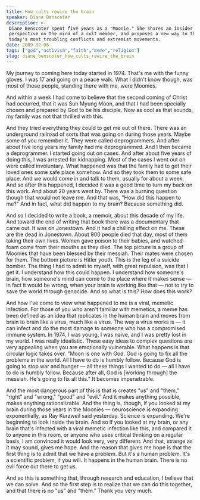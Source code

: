 ```yaml
---
title: How cults rewire the brain
speaker: Diane Benscoter
description: >-
 Diane Benscoter spent five years as a "Moonie." She shares an insider's
 perspective on the mind of a cult member, and proposes a new way to think about
 today's most troubling conflicts and extremist movements.
date: 2009-02-06
tags: ["god","activism","faith","meme","religion"]
slug: diane_benscoter_how_cults_rewire_the_brain
---
```


My journey to coming here today started in 1974. That's me with the funny gloves. I was 17
and going on a peace walk. What I didn't know though, was most of those people, standing
there with me, were Moonies. 

And within a week I had come to believe that the second coming of Christ had occurred,
that it was Sun Myung Moon, and that I had been specially chosen and prepared by God to be
his disciple. Now as cool as that sounds, my family was not that thrilled with this.

And they tried everything they could to get me out of there. There was an underground
railroad of sorts that was going on during those years. Maybe some of you remember it.
They were called deprogrammers. And after about five long years my family had me
deprogrammed. And I then became a deprogrammer. I started going out on cases. And after
about five years of doing this, I was arrested for kidnapping. Most of the cases I went
out on were called involuntary. What happened was that the family had to get their loved
ones some safe place somehow. And so they took them to some safe place. And we would come
in and talk to them, usually for about a week. And so after this happened, I decided it
was a good time to turn my back on this work. And about 20 years went by. There was a
burning question though that would not leave me. And that was, "How did this happen to
me?" And in fact, what did happen to my brain? Because something did.

And so I decided to write a book, a memoir, about this decade of my life. And toward the
end of writing that book there was a documentary that came out. It was on Jonestown. And
it had a chilling effect on me. These are the dead in Jonestown. About 900 people died
that day, most of them taking their own lives. Women gave poison to their babies, and
watched foam come from their mouths as they died. The top picture is a group of Moonies
that have been blessed by their messiah. Their mates were chosen for them. The bottom
picture is Hitler youth. This is the leg of a suicide bomber. The thing I had to admit to
myself, with great repulsion, was that I get it. I understand how this could happen. I
understand how someone's brain, how someone's mind can come to the place where it makes
sense — in fact it would be wrong, when your brain is working like that — not to try to
save the world through genocide. And so what is this? How does this work?

And how I've come to view what happened to me is a viral, memetic infection. For those of
you who aren't familiar with memetics, a meme has been defined as an idea that replicates
in the human brain and moves from brain to brain like a virus, much like a virus. The way
a virus works is — it can infect and do the most damage to someone who has a compromised
immune system. In 1974, I was young, I was naive, and I was pretty lost in my world. I was
really idealistic. These easy ideas to complex questions are very appealing when you are
emotionally vulnerable. What happens is that circular logic takes over. "Moon is one with
God. God is going to fix all the problems in the world. All I have to do is humbly follow.
Because God is going to stop war and hunger — all these things I wanted to do — all I have
to do is humbly follow. Because after all, God is [working through] the messiah. He's
going to fix all this." It becomes impenetrable.

And the most dangerous part of this is that is creates "us" and "them," "right" and
"wrong," "good" and "evil." And it makes anything possible, makes anything
rationalizable. And the thing is, though, if you looked at my brain during those years in
the Moonies — neuroscience is expanding exponentially, as Ray Kurzweil said yesterday.
Science is expanding. We're beginning to look inside the brain. And so if you looked at my
brain, or any brain that's infected with a viral memetic infection like this, and compared
it to anyone in this room, or anyone who uses critical thinking on a regular basis, I am
convinced it would look very, very different. And that, strange as it may sound, gives me
hope. And the reason that gives me hope is that the first thing is to admit that we have a
problem. But it's a human problem. It's a scientific problem, if you will. It happens in
the human brain. There is no evil force out there to get us.

And so this is something that, through research and education, I believe that we can
solve. And so the first step is to realize that we can do this together, and that there is
no "us" and "them." Thank you very much. 

<!--
ad_duration=3.33
event="TED2009"
external_start_time=0
has_talk_citation=1
intro_duration=11.82
is_subtitle_required="False"
is_talk_featured="True"
language="en"
language_swap="False"
native_language="en"
number_of_related_talks=6
number_of_speakers=1
number_of_subtitled_videos=30
number_of_tags=5
number_of_talk_download_languages=30
number_of_talk_more_resources=1
number_of_talk_recommendations=1
number_of_talks_take_actions=0
post_ad_duration=0.83
published_timestamp="2009-06-17 01:00:00"
recording_date="2009-02-06"
speaker_description="Deprogrammer"
speaker_is_published=1
speaker_name="Diane Benscoter"
talk_name="How cults rewire the brain"
talk_recommendations_blurb="The \"deprogrammer\" shares must-read books on cults, memes, mind control and dangerous manipulation."
talks_tags=["god","activism","faith","meme","religion"]
talks_take_action=[]
url_photo_speaker="https://pe.tedcdn.com/images/ted/96805_254x191.jpg"
url_photo_talk="https://pe.tedcdn.com/images/ted/96804_800x600.jpg"
url_webpage="https://www.ted.com/talks/diane_benscoter_how_cults_rewire_the_brain"
video_type_name="TED Stage Talk"
-->